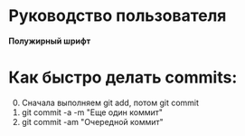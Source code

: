# Руководство пользователя

**Полужирный шрифт**

# Как быстро делать commits:

0. Сначала выполняем git add, потом git commit
1. git commit -a -m "Еще один коммит"
2. git commit -am "Очередной коммит"


